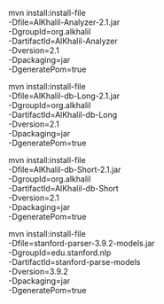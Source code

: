 mvn install:install-file \
   -Dfile=AlKhalil-Analyzer-2.1.jar \
   -DgroupId=org.alkhalil \
   -DartifactId=AlKhalil-Analyzer \
   -Dversion=2.1 \
   -Dpackaging=jar \
   -DgeneratePom=true
   
mvn install:install-file \
   -Dfile=AlKhalil-db-Long-2.1.jar \
   -DgroupId=org.alkhalil \
   -DartifactId=AlKhalil-db-Long \
   -Dversion=2.1 \
   -Dpackaging=jar \
   -DgeneratePom=true
   
mvn install:install-file \
   -Dfile=AlKhalil-db-Short-2.1.jar \
   -DgroupId=org.alkhalil \
   -DartifactId=AlKhalil-db-Short \
   -Dversion=2.1 \
   -Dpackaging=jar \
   -DgeneratePom=true
   
mvn install:install-file \
   -Dfile=stanford-parser-3.9.2-models.jar \
   -DgroupId=edu.stanford.nlp \
   -DartifactId=stanford-parse-models \
   -Dversion=3.9.2 \
   -Dpackaging=jar \
   -DgeneratePom=true